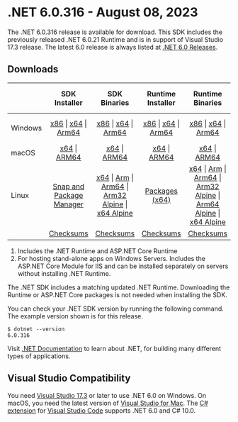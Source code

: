 # .NET 6.0.316 - August 08, 2023

The .NET 6.0.316 release is available for download. This SDK includes the previously released .NET 6.0.21 Runtime and is in support of Visual Studio 17.3 release. The latest 6.0 release is always listed at [.NET 6.0 Releases](../README.md).

## Downloads

|           | SDK Installer                        | SDK Binaries                 | Runtime Installer                                        | Runtime Binaries                                 | ASP.NET Core Runtime           |Windows Desktop Runtime          |
| --------- | :------------------------------------------:     | :----------------------:                 | :---------------------------:                            | :-------------------------:                      | :-----------------:            | :-----------------:            |
| Windows   | [x86][dotnet-sdk-win-x86.exe] \| [x64][dotnet-sdk-win-x64.exe] \| [Arm64][dotnet-sdk-win-arm64.exe] | [x86][dotnet-sdk-win-x86.zip] \| [x64][dotnet-sdk-win-x64.zip] \|  [Arm64][dotnet-sdk-win-arm64.zip] | [x86][dotnet-runtime-win-x86.exe] \| [x64][dotnet-runtime-win-x64.exe] \| [Arm64][dotnet-runtime-win-arm64.exe] | [x86][dotnet-runtime-win-x86.zip] \| [x64][dotnet-runtime-win-x64.zip] \| [Arm64][dotnet-runtime-win-arm64.zip] | [x86][aspnetcore-runtime-win-x86.exe] \| [x64][aspnetcore-runtime-win-x64.exe] \|; [Hosting Bundle][dotnet-hosting-win.exe] | [x86][windowsdesktop-runtime-win-x86.exe] \| [x64][windowsdesktop-runtime-win-x64.exe] \| [Arm64][windowsdesktop-runtime-win-arm64.exe] |
| macOS     | [x64][dotnet-sdk-osx-x64.pkg] \| [ARM64][dotnet-sdk-osx-arm64.pkg] | [x64][dotnet-sdk-osx-x64.tar.gz] \| [ARM64][dotnet-sdk-osx-arm64.tar.gz]  | [x64][dotnet-runtime-osx-x64.pkg] \| [ARM64][dotnet-runtime-osx-arm64.pkg] | [x64][dotnet-runtime-osx-x64.tar.gz] \| [ARM64][dotnet-runtime-osx-arm64.tar.gz]| [x64][aspnetcore-runtime-osx-x64.tar.gz] \| [ARM64][aspnetcore-runtime-osx-arm64.tar.gz] | - |
| Linux     |  [Snap and Package Manager](../install-linux.md)  | [x64][dotnet-sdk-linux-x64.tar.gz] \| [Arm][dotnet-sdk-linux-arm.tar.gz]  \| [Arm64][dotnet-sdk-linux-arm64.tar.gz] \| [Arm32 Alpine][dotnet-sdk-linux-musl-arm.tar.gz]  \| [x64 Alpine][dotnet-sdk-linux-musl-x64.tar.gz] | [Packages (x64)][linux-packages] | [x64][dotnet-runtime-linux-x64.tar.gz] \| [Arm][dotnet-runtime-linux-arm.tar.gz] \| [Arm64][dotnet-runtime-linux-arm64.tar.gz] \| [Arm32 Alpine][dotnet-runtime-linux-musl-arm.tar.gz] \| [Arm64 Alpine][dotnet-runtime-linux-musl-arm64.tar.gz] \| [x64 Alpine][dotnet-runtime-linux-musl-x64.tar.gz]  | [x64][aspnetcore-runtime-linux-x64.tar.gz]  \| [Arm][aspnetcore-runtime-linux-arm.tar.gz] \| [Arm64][aspnetcore-runtime-linux-arm64.tar.gz] \| [x64 Alpine][aspnetcore-runtime-linux-musl-x64.tar.gz] | - |
|  | [Checksums][checksums-sdk]                             | [Checksums][checksums-sdk]                                      | [Checksums][checksums-runtime]                             | [Checksums][checksums-runtime]  | [Checksums][checksums-runtime]  | [Checksums][checksums-runtime] |

1. Includes the .NET Runtime and ASP.NET Core Runtime
2. For hosting stand-alone apps on Windows Servers. Includes the ASP.NET Core Module for IIS and can be installed separately on servers without installing .NET Runtime.

The .NET SDK includes a matching updated .NET Runtime. Downloading the Runtime or ASP.NET Core packages is not needed when installing the SDK.

You can check your .NET SDK version by running the following command. The example version shown is for this release.

```console
$ dotnet --version
6.0.316
```

Visit [.NET Documentation](https://learn.microsoft.com/dotnet/core/) to learn about .NET, for building many different types of applications.

## Visual Studio Compatibility

You need [Visual Studio 17.3](https://visualstudio.microsoft.com) or later to use .NET 6.0 on Windows. On macOS, you need the latest version of [Visual Studio for Mac](https://visualstudio.microsoft.com/vs/mac/). The [C# extension](https://code.visualstudio.com/docs/languages/dotnet) for [Visual Studio Code](https://code.visualstudio.com/) supports .NET 6.0 and C# 10.0.

[checksums-runtime]: https://builds.dotnet.microsoft.com/dotnet/checksums/6.0.21-sha.txt
[checksums-sdk]: https://builds.dotnet.microsoft.com/dotnet/checksums/6.0.21-sha.txt

[linux-packages]: ../install-linux.md

[//]: # ( Runtime 6.0.21)
[dotnet-runtime-linux-arm.tar.gz]: https://download.visualstudio.microsoft.com/download/pr/624d59fc-74c1-4be6-a68d-458511083f62/be357754b5989a735b809b477848ddb4/dotnet-runtime-6.0.21-linux-arm.tar.gz
[dotnet-runtime-linux-arm64.tar.gz]: https://download.visualstudio.microsoft.com/download/pr/934fe9da-efb0-47e4-8db2-4d2153c7fe0c/e382d2a3169ac6a8288f09c9077868c3/dotnet-runtime-6.0.21-linux-arm64.tar.gz
[dotnet-runtime-linux-musl-arm.tar.gz]: https://download.visualstudio.microsoft.com/download/pr/a6facbdc-75a6-441a-8e1b-6a660dc73a2e/cb184b42c018ab76191e88194d2a0442/dotnet-runtime-6.0.21-linux-musl-arm.tar.gz
[dotnet-runtime-linux-musl-arm64.tar.gz]: https://download.visualstudio.microsoft.com/download/pr/92eb2535-0e96-4be1-9d90-65fa91584d3f/50d64fb4b990be50735e51c1830936f0/dotnet-runtime-6.0.21-linux-musl-arm64.tar.gz
[dotnet-runtime-linux-musl-x64.tar.gz]: https://download.visualstudio.microsoft.com/download/pr/71215001-2059-4b1c-9135-0646f73d6d45/b703f08a074d62f5a1d0e9e97ae3d8fe/dotnet-runtime-6.0.21-linux-musl-x64.tar.gz
[dotnet-runtime-linux-x64.tar.gz]: https://download.visualstudio.microsoft.com/download/pr/25fc0412-b2ff-4868-9920-c087b8a75c55/a95292a725fc37c909c4432c74ecdb43/dotnet-runtime-6.0.21-linux-x64.tar.gz
[dotnet-runtime-osx-arm64.pkg]: https://download.visualstudio.microsoft.com/download/pr/8a1c31d9-1b2d-4309-b83f-5e57307a3fc4/d85f0282898f1e78fa0399940c8987dd/dotnet-runtime-6.0.21-osx-arm64.pkg
[dotnet-runtime-osx-arm64.tar.gz]: https://download.visualstudio.microsoft.com/download/pr/4c3bd8fc-abdb-458d-a675-aac97584babb/35b8a258af87daac35bab7db1af0ff9b/dotnet-runtime-6.0.21-osx-arm64.tar.gz
[dotnet-runtime-osx-x64.pkg]: https://download.visualstudio.microsoft.com/download/pr/7d078084-d24a-47c8-ba99-11b8d6f9ee3f/eaac4ff3f4a2feca41e1649a47de195c/dotnet-runtime-6.0.21-osx-x64.pkg
[dotnet-runtime-osx-x64.tar.gz]: https://download.visualstudio.microsoft.com/download/pr/af927c74-8c04-4aac-9597-3b56902a812a/47139a25bbc5e58b24fff42f6af0da7c/dotnet-runtime-6.0.21-osx-x64.tar.gz
[dotnet-runtime-win-arm64.exe]: https://download.visualstudio.microsoft.com/download/pr/f7d2a496-d05f-4eb0-a80d-83753ec790b0/0ef4e2f02ec68346af7ae1c686ea3fc5/dotnet-runtime-6.0.21-win-arm64.exe
[dotnet-runtime-win-arm64.zip]: https://download.visualstudio.microsoft.com/download/pr/1fb38c6a-6735-4337-ad02-b232c7058032/b970fd0b3b1fb2822c5c46fa85f4b2ee/dotnet-runtime-6.0.21-win-arm64.zip
[dotnet-runtime-win-x64.exe]: https://download.visualstudio.microsoft.com/download/pr/31949bf4-c9ef-4e57-9da2-d798ab8b8bbf/fb7a481d9381bb740223629422a006e0/dotnet-runtime-6.0.21-win-x64.exe
[dotnet-runtime-win-x64.zip]: https://download.visualstudio.microsoft.com/download/pr/d8c23e2d-3942-4fb0-8497-04b9f3d9dd8d/46f2d0088b249ca0f5e3b21e710cab97/dotnet-runtime-6.0.21-win-x64.zip
[dotnet-runtime-win-x86.exe]: https://download.visualstudio.microsoft.com/download/pr/10f934c5-07f3-4360-aef8-6bbca6f089f9/9d6f5247f2ef12ef3caccd600e23fe05/dotnet-runtime-6.0.21-win-x86.exe
[dotnet-runtime-win-x86.zip]: https://download.visualstudio.microsoft.com/download/pr/4fbf0e99-19cd-4abe-ba81-a1dab0684777/2127b2301ab374f22b116886437f8ee0/dotnet-runtime-6.0.21-win-x86.zip

[//]: # ( WindowsDesktop 6.0.21)
[windowsdesktop-runtime-win-arm64.exe]: https://download.visualstudio.microsoft.com/download/pr/d8396415-37e0-4445-b9aa-42e4b26b704e/a48269d7b01d818695e0413b34b724b1/windowsdesktop-runtime-6.0.21-win-arm64.exe
[windowsdesktop-runtime-win-x64.exe]: https://download.visualstudio.microsoft.com/download/pr/06239090-ba0c-46e2-ad3e-6491b877f481/c5e4ab5e344eb3bdc3630e7b5bc29cd7/windowsdesktop-runtime-6.0.21-win-x64.exe
[windowsdesktop-runtime-win-x86.exe]: https://download.visualstudio.microsoft.com/download/pr/edd094be-cc44-4af5-b6ce-d9e0c9bf47eb/f2e1c95e07a9cc1436e9f47a61dabc4e/windowsdesktop-runtime-6.0.21-win-x86.exe

[//]: # ( ASP 6.0.21)
[aspnetcore-runtime-linux-arm.tar.gz]: https://download.visualstudio.microsoft.com/download/pr/d184fca4-527b-46aa-ad71-9fdf7c010262/dc0eb0bd54951de8c1eacaab795ecf24/aspnetcore-runtime-6.0.21-linux-arm.tar.gz
[aspnetcore-runtime-linux-arm64.tar.gz]: https://download.visualstudio.microsoft.com/download/pr/1f8d7d02-581b-42f8-b74a-bf523099ab5c/29da812824f1a8cdfbe452aa5bc0ebc3/aspnetcore-runtime-6.0.21-linux-arm64.tar.gz
[aspnetcore-runtime-linux-musl-x64.tar.gz]: https://download.visualstudio.microsoft.com/download/pr/517e08c1-09f1-4bf9-af05-8723bfa3d41f/2a533a6ec6d24dd1a8abb6fc0d3b102a/aspnetcore-runtime-6.0.21-linux-musl-x64.tar.gz
[aspnetcore-runtime-linux-x64.tar.gz]: https://download.visualstudio.microsoft.com/download/pr/56d44b17-03c2-4d9e-bdbc-a598ca34fc01/8fcc1e19dfd3c86b09beb68460db6e85/aspnetcore-runtime-6.0.21-linux-x64.tar.gz
[aspnetcore-runtime-osx-arm64.tar.gz]: https://download.visualstudio.microsoft.com/download/pr/a6bf9946-7321-452d-8dfb-120ea0911a6a/9d77b20bb6802d0e8a4cdeda58fddaee/aspnetcore-runtime-6.0.21-osx-arm64.tar.gz
[aspnetcore-runtime-osx-x64.tar.gz]: https://download.visualstudio.microsoft.com/download/pr/4eece21f-af5c-4bdd-8e5b-5e300f0cbc6d/5290c217803341cb2a51628e8ea0dd9e/aspnetcore-runtime-6.0.21-osx-x64.tar.gz
[aspnetcore-runtime-win-x64.exe]: https://download.visualstudio.microsoft.com/download/pr/e9d6a662-9f62-48b2-b7c2-5c94ee34afb1/b4b09a0dc605d4d51495abab6cfcf717/aspnetcore-runtime-6.0.21-win-x64.exe
[aspnetcore-runtime-win-x86.exe]: https://download.visualstudio.microsoft.com/download/pr/fadbbcba-f49c-4c1b-b801-6c93566e1ca7/26594e6303cae1364f23928e2d63889a/aspnetcore-runtime-6.0.21-win-x86.exe
[dotnet-hosting-win.exe]: https://download.visualstudio.microsoft.com/download/pr/b50f2f63-23ed-4c96-9b38-71d319107d1b/26f8c79415eccaef1f2e0614e10cd701/dotnet-hosting-6.0.21-win.exe

[//]: # ( SDK 6.0.316)
[dotnet-sdk-linux-arm.tar.gz]: https://download.visualstudio.microsoft.com/download/pr/7c17464e-1d29-43a1-b00e-50685bce8d39/207468b440ee58afd9484c537cc19912/dotnet-sdk-6.0.316-linux-arm.tar.gz
[dotnet-sdk-linux-arm64.tar.gz]: https://download.visualstudio.microsoft.com/download/pr/d0935082-e429-48c3-8ad2-3f72597b61bb/d808cfbb0a796e9d5a5225d071f542ed/dotnet-sdk-6.0.316-linux-arm64.tar.gz
[dotnet-sdk-linux-musl-arm.tar.gz]: https://download.visualstudio.microsoft.com/download/pr/bd82b26d-e433-4032-b249-43ce48556223/397fbc595522404d09167780014cb1b2/dotnet-sdk-6.0.316-linux-musl-arm.tar.gz
[dotnet-sdk-linux-musl-x64.tar.gz]: https://download.visualstudio.microsoft.com/download/pr/d2af9bae-c425-4ae8-9788-216e0bd515e0/fe17a08c229f7206cdfc3d37551cf73c/dotnet-sdk-6.0.316-linux-musl-x64.tar.gz
[dotnet-sdk-linux-x64.tar.gz]: https://download.visualstudio.microsoft.com/download/pr/b4ff5164-c2bf-4d73-9e9c-4ffa81e659d3/01e81b844a86419deccb896bc48e7622/dotnet-sdk-6.0.316-linux-x64.tar.gz
[dotnet-sdk-osx-arm64.pkg]: https://download.visualstudio.microsoft.com/download/pr/1015a48e-11bd-40cd-8acb-d87be54ca0cc/37180b18d39a7fc46100a3d79da26759/dotnet-sdk-6.0.316-osx-arm64.pkg
[dotnet-sdk-osx-arm64.tar.gz]: https://download.visualstudio.microsoft.com/download/pr/5cf30e97-23b5-408f-99b0-fc0ef0683e8e/44addd677236fed570c9879df275cfc6/dotnet-sdk-6.0.316-osx-arm64.tar.gz
[dotnet-sdk-osx-x64.pkg]: https://download.visualstudio.microsoft.com/download/pr/16b42c38-9e49-4e87-8c0b-4246ff18b9ee/106c74e9fb18eaa04a9f9332fa602b86/dotnet-sdk-6.0.316-osx-x64.pkg
[dotnet-sdk-osx-x64.tar.gz]: https://download.visualstudio.microsoft.com/download/pr/2a48fd10-69bb-451a-b10c-34f0cd131ecc/16d5f9b540b0c5efe93b1118abbc35f3/dotnet-sdk-6.0.316-osx-x64.tar.gz
[dotnet-sdk-win-arm64.exe]: https://download.visualstudio.microsoft.com/download/pr/dc5be8d3-4ea7-4c6b-9f05-5900ee80a008/32f07c0e7d5686182b86c91d9ae7efac/dotnet-sdk-6.0.316-win-arm64.exe
[dotnet-sdk-win-arm64.zip]: https://download.visualstudio.microsoft.com/download/pr/6f0813b8-afd7-4678-811c-c53456b7d798/ca900e7ebc3107641f73e328a3641494/dotnet-sdk-6.0.316-win-arm64.zip
[dotnet-sdk-win-x64.exe]: https://download.visualstudio.microsoft.com/download/pr/48ece793-e17e-41bb-a205-f6e131058041/9c0ef79a62e2fb49c4773e84fb585a91/dotnet-sdk-6.0.316-win-x64.exe
[dotnet-sdk-win-x64.zip]: https://download.visualstudio.microsoft.com/download/pr/669e84d7-45c3-4b18-8ec7-f491657b1090/f145aac4db7726f9868498b399c029ea/dotnet-sdk-6.0.316-win-x64.zip
[dotnet-sdk-win-x86.exe]: https://download.visualstudio.microsoft.com/download/pr/98373d6a-50f3-44eb-970c-6b7cb54135b2/b989ccdbbd3e7c321cbe182e07670230/dotnet-sdk-6.0.316-win-x86.exe
[dotnet-sdk-win-x86.zip]: https://download.visualstudio.microsoft.com/download/pr/2b8ba381-4989-43a5-9387-d00cf081a4bb/62ae8e3fc52175f8d33dfdcd3f36ffea/dotnet-sdk-6.0.316-win-x86.zip

